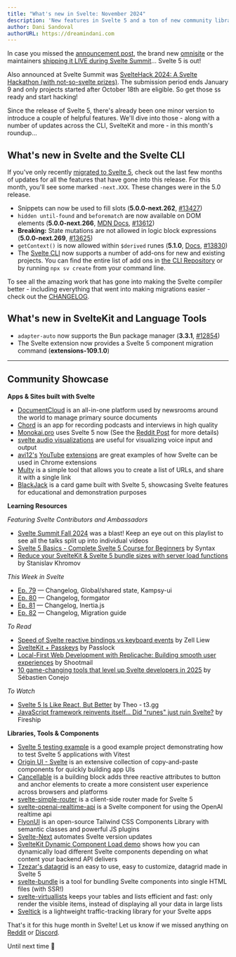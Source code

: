 ```yaml
---
title: "What's new in Svelte: November 2024"
description: 'New features in Svelte 5 and a ton of new community libraries'
author: Dani Sandoval
authorURL: https://dreamindani.com
---
```


In case you missed the [announcement post](https://svelte.dev/blog/svelte-5-is-alive), the brand new [omnisite](https://svelte.dev/blog/the-omnisite) or the maintainers [shipping it LIVE during Svelte Summit](https://www.youtube.com/live/fAPFsRP-mbc?si=Atd1WNpoMddssSna&t=13084)... Svelte 5 is out!

Also announced at Svelte Summit was [SvelteHack 2024: A Svelte Hackathon (with not-so-svelte prizes)](https://hack.sveltesociety.dev/2024). The submission period ends January 9 and only projects started after October 18th are eligible. So get those `$`s ready and start hacking!

Since the release of Svelte 5, there's already been one minor version to introduce a couple of helpful features. We'll dive into those - along with a number of updates across the CLI, SvelteKit and more - in this month's roundup...

## What's new in Svelte and the Svelte CLI
If you've only recently [migrated to Svelte 5](https://svelte.dev/docs/svelte/v5-migration-guide), check out the last few months of updates for all the features that have gone into this release. For this month, you'll see some marked `-next.XXX`. These changes were in the 5.0 release.

- Snippets can now be used to fill slots (**5.0.0-next.262**, [#13427](https://github.com/sveltejs/svelte/pull/13427))
- `hidden until-found` and `beforematch` are now available on DOM elements (**5.0.0-next.266**, [MDN Docs](https://developer.mozilla.org/en-US/docs/Web/HTML/Global_attributes/hidden#using_until-found), [#13612](https://github.com/sveltejs/svelte/pull/13612))
- **Breaking:** State mutations are not allowed in logic block expressions (**5.0.0-next.269**, [#13625](https://github.com/sveltejs/svelte/pull/13625))
- `getContext()` is now allowed within `$derived` runes (**5.1.0**, [Docs](https://svelte.dev/docs/svelte/derived), [#13830](https://github.com/sveltejs/svelte/pull/13830))
- The [Svelte CLI](https://svelte.dev/blog/sv-the-svelte-cli) now supports a number of add-ons for new and existing projects. You can find the entire list of add ons in [the CLI Repository](https://github.com/sveltejs/cli) or by running `npx sv create` from your command line.


To see all the amazing work that has gone into making the Svelte compiler better - including everything that went into making migrations easier - check out the [CHANGELOG](https://github.com/sveltejs/svelte/blob/main/packages/svelte/CHANGELOG.md).

## What's new in SvelteKit and Language Tools

- `adapter-auto` now supports the Bun package manager (**3.3.1**, [#12854](https://github.com/sveltejs/kit/pull/12854))
- The Svelte extension now provides a Svelte 5 component migration command (**extensions-109.1.0**)

---

## Community Showcase

**Apps & Sites built with Svelte**

- [DocumentCloud](https://github.com/MuckRock/documentcloud-frontend/tree/sveltekit) is an all-in-one platform used by newsrooms around the world to manage primary source documents
- [Chord](https://chord.fm/) is an app for recording podcasts and interviews in high quality
- [Monokai.pro](https://monokai.pro/) uses Svelte 5 now (See the [Reddit Post](https://www.reddit.com/r/sveltejs/comments/1gd87ej/monokaipro_uses_svelte_5_now/) for more details)
- [svelte audio visualizations](https://github.com/flo-bit/svelte-audio-visualizations) are useful for visualizing voice input and output
- [avi12's](https://chromewebstore.google.com/detail/youtube-auto-hd-+-fps/fcphghnknhkimeagdglkljinmpbagone) [YouTube](https://chromewebstore.google.com/detail/youtube-time-manager/fpoooibdndpjcnoodfionoeakeojdjaj) [extensions](https://chromewebstore.google.com/detail/youtube-like-dislike-shor/fdkpkpelkkdkjhpacficichkfifijipc) are great examples of how Svelte can be used in Chrome extensions
- [Multy](https://multy.me/) is a simple tool that allows you to create a list of URLs, and share it with a single link
- [BlackJack](https://github.com/baterson/blackjack-svelte-5) is a card game built with Svelte 5, showcasing Svelte features for educational and demonstration purposes

**Learning Resources**

_Featuring Svelte Contributors and Ambassadors_

- [Svelte Summit Fall 2024](https://www.youtube.com/watch?v=fAPFsRP-mbc&list=PL8bMgX1kyZTg28nrVEDoyRTQFWweUR6fn) was a blast! Keep an eye out on this playlist to see all the talks split up into individual videos
- [Svelte 5 Basics - Complete Svelte 5 Course for Beginners](https://www.youtube.com/watch?v=8DQailPy3q8) by Syntax
- [Reduce your SvelteKit & Svelte 5 bundle sizes with server load functions](https://www.youtube.com/watch?v=8Sy04DGbJV8) by Stanislav Khromov

_This Week in Svelte_

- [Ep. 79](https://www.youtube.com/watch?v=wlngWKmIShA) — Changelog, Global/shared state, Kampsy-ui
- [Ep. 80](https://www.youtube.com/watch?v=SHBxjWtlv4A) — Changelog, formgator
- [Ep. 81](https://www.youtube.com/watch?v=xnNARAcjl9w) — Changelog, Inertia.js
- [Ep. 82](https://www.youtube.com/watch?v=CS2Nuwdwvi0) — Changelog, Migration guide

_To Read_

- [Speed of Svelte reactive bindings vs keyboard events](https://zellwk.com/blog/svelte-reactive-bindings-speed/) by Zell Liew
- [SvelteKit + Passkeys](https://passlock.dev/blog/passkeys/sveltekit-passkeys) by Passlock
- [Local-First Web Development with Replicache: Building smooth user experiences](https://shootmail.app/blog/local-first-web-development-with-replicache) by Shootmail
- [10 game-changing tools that level up Svelte developers in 2025](https://dev.to/sebconejo/10-game-changing-tools-that-level-up-svelte-developers-in-2025-14g3) by Sébastien Conejo

_To Watch_

- [Svelte 5 Is Like React, But Better](https://www.youtube.com/watch?v=31CyquY8RNE) by Theo - t3․gg
- [JavaScript framework reinvents itself… Did "runes" just ruin Svelte?](https://www.youtube.com/watch?v=aYyZUDFZTrM) by Fireship

**Libraries, Tools & Components**

- [Svelte 5 testing example](https://github.com/PaoloTorregroza/weather-testing) is a good example project demonstrating how to test Svelte 5 applications with Vitest
- [Origin UI - Svelte](https://originui-svelte.pages.dev/) is an extensive collection of copy-and-paste components for quickly building app UIs
- [Cancellable](https://choco-ui.com/blocks/cancellable) is a building block adds three reactive attributes to button and anchor elements to create a more consistent user experience across browsers and platforms
- [svelte-simple-router](https://github.com/dvcol/svelte-simple-router) is a client-side router made for Svelte 5
- [svelte-openai-realtime-api](https://github.com/flo-bit/svelte-openai-realtime-api) is a Svelte component for using the OpenAI realtime api
- [FlyonUI](https://github.com/themeselection/flyonui) is an open-source Tailwind CSS Components Library with semantic classes and powerful JS plugins
- [Svelte-Next](https://svelte-next.codewithshin.com/) automates Svelte version updates
- [SvelteKit Dynamic Component Load demo](https://github.com/khromov/sveltekit-dynamic-component-load-demo/#sveltekit-dynamic-component-load-demo) shows how you can dynamically load different Svelte components depending on what content your backend API delivers
- [Tzezar's datagrid](https://github.com/tzezar/datagrid) is an easy to use, easy to customize, datagrid made in Svelte 5
- [svelte-bundle](https://github.com/uhteddy/svelte-bundle) is a tool for bundling Svelte components into single HTML files (with SSR!)
- [svelte-virtuallists](https://github.com/orefalo/svelte-virtuallists) keeps your tables and lists efficient and fast: only render the visible items, instead of displaying all your data in large lists
- [Sveltick](https://www.npmjs.com/package/sveltick) is a lightweight traffic-tracking library for your Svelte apps

That's it for this huge month in Svelte! Let us know if we missed anything on [Reddit](https://www.reddit.com/r/sveltejs/) or [Discord](https://discord.gg/svelte).

Until next time 👋
